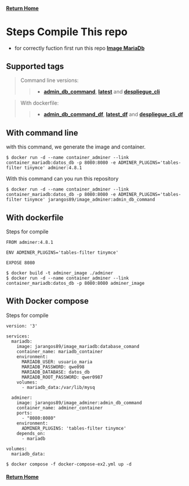 #### [Return Home](README.md)

# Steps Compile This repo

- for correctly fuction first run this repo **[Image MariaDb](https://hub.docker.com/r/jarangos89/image_mariadb)**

## Supported tags

> Command line versions:
>> - **[admin_db_command][1]**, **[latest][2]** and **[despliegue_cli][3]**

> With dockerfile:
>> - **[admin_db_command_df][4]**, **[latest_df][5]** and **[despliegue_cli_df][6]**

## With command line
with this command, we generate the image and container.

```console
$ docker run -d --name container_adminer --link container_mariadb:datos_db -p 8080:8080 -e ADMINER_PLUGINS='tables-filter tinymce' adminer:4.8.1
```

With this command can you run this repository
```console
$ docker run -d --name container_adminer --link container_mariadb:datos_db -p 8080:8080 -e ADMINER_PLUGINS='tables-filter tinymce' jarangos89/image_adminer:admin_db_command
```
## With dockerfile
Steps for compile

```docker
FROM adminer:4.8.1

ENV ADMINER_PLUGINS='tables-filter tinymce'

EXPOSE 8080
```

```console
$ docker build -t adminer_image ./adminer
$ docker run -d --name container_adminer --link container_mariadb:datos_db -p 8080:8080 adminer_image
```

## With Docker compose
Steps for compile

```
version: '3'

services:
  mariadb:
    image: jarangos89/image_mariadb:database_comand
    container_name: mariadb_container
    environment:
      MARIADB_USER: usuario_maria
      MARIADB_PASSWORD: qwe098
      MARIADB_DATABASE: datos_db
      MARIADB_ROOT_PASSWORD: qwer0987
    volumes:
      - mariadb_data:/var/lib/mysq

  adminer:
    image: jarangos89/image_adminer:admin_db_command
    container_name: adminer_container
    ports:
      - "8080:8080"
    environment:
      ADMINER_PLUGINS: 'tables-filter tinymce'
    depends_on:
      - mariadb

volumes:
  mariadb_data:

```

```
$ docker compose -f docker-compose-ex2.yml up -d
```

#### [Return Home](README.md)


[1]: https://hub.docker.com/layers/jarangos89/image_adminer/admin_db_command/images/sha256-eb8020baa66fe590a67eaa37941d57217cc3fe93db1089037c558ec1be1aff3a?context=repo
[2]: https://hub.docker.com/layers/jarangos89/image_adminer/latest/images/sha256-eb8020baa66fe590a67eaa37941d57217cc3fe93db1089037c558ec1be1aff3a?context=repo
[3]: https://hub.docker.com/layers/jarangos89/image_adminer/despliegue_cli/images/sha256-eb8020baa66fe590a67eaa37941d57217cc3fe93db1089037c558ec1be1aff3a?context=repo
[4]: https://hub.docker.com/layers/jarangos89/image_adminer/admin_db_command_df/images/sha256-def586e954056e4a9a0443f56a27387802de3132c0b91b2d3a9e9841fb6dc718?context=repo
[5]: https://hub.docker.com/layers/jarangos89/image_adminer/latest_df/images/sha256-def586e954056e4a9a0443f56a27387802de3132c0b91b2d3a9e9841fb6dc718?context=repo
[6]: https://hub.docker.com/layers/jarangos89/image_adminer/despliegue_cli_df/images/sha256-def586e954056e4a9a0443f56a27387802de3132c0b91b2d3a9e9841fb6dc718?context=repo
